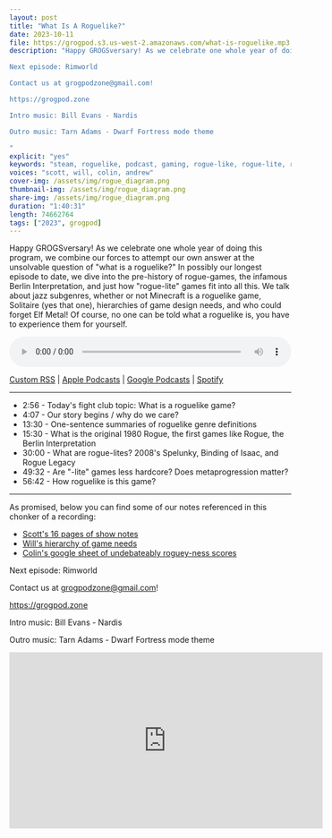 ```yaml
---
layout: post
title: "What Is A Roguelike?"
date: 2023-10-11
file: https://grogpod.s3.us-west-2.amazonaws.com/what-is-roguelike.mp3
description: "Happy GROGSversary! As we celebrate one whole year of doing this program, we combine our forces to attempt our own answer at the unsolvable question of 'what is a roguelike?' In possibly our longest episode to date, we dive into the pre-history of rogue-games, the infamous Berlin Interpretation, and just how 'rogue-lite' games fit into all this. We talk about jazz subgenres, whether or not Minecraft is a roguelike game, Solitaire (yes that one), hierarchies of game design needs, and who could forget Elf Metal! Of course, no one can be told what a roguelike is, you have to experience them for yourself. Show notes available on the website!

Next episode: Rimworld

Contact us at grogpodzone@gmail.com!

https://grogpod.zone

Intro music: Bill Evans - Nardis 

Outro music: Tarn Adams - Dwarf Fortress mode theme 

"
explicit: "yes" 
keywords: "steam, roguelike, podcast, gaming, rogue-like, rogue-lite, roguelite"
voices: "scott, will, colin, andrew"
cover-img: /assets/img/rogue_diagram.png
thumbnail-img: /assets/img/rogue_diagram.png
share-img: /assets/img/rogue_diagram.png
duration: "1:40:31"
length: 74662764  
tags: ["2023", grogpod]
---
```


Happy GROGSversary! As we celebrate one whole year of doing this program, we combine our forces to attempt our own answer at the unsolvable question of "what is a roguelike?" In possibly our longest episode to date, we dive into the pre-history of rogue-games, the infamous Berlin Interpretation, and just how "rogue-lite" games fit into all this. We talk about jazz subgenres, whether or not Minecraft is a roguelike game, Solitaire (yes that one), hierarchies of game design needs, and who could forget Elf Metal! Of course, no one can be told what a roguelike is, you have to experience them for yourself. 

<div class="container">
  <audio controls style="width: 100%;">
    <source src="https://grogpod.s3.us-west-2.amazonaws.com/what-is-roguelike.mp3" type="audio/mpeg">
  </audio>
</div>

[Custom RSS](https://grogpod.zone/feed.xml) | [Apple Podcasts](https://podcasts.apple.com/us/podcast/grogpod/id1650474911) | [Google Podcasts](https://podcasts.google.com/feed/aHR0cHM6Ly9ncm9ncG9kLnpvbmUvZmVlZC54bWw) | [Spotify](https://open.spotify.com/show/655SEhPUWIC77oO3hILe0b)

---

* 2:56 - Today's fight club topic: What is a roguelike game?
* 4:07 - Our story begins / why do we care?
* 13:30 - One-sentence summaries of roguelike genre definitions
* 15:30 - What is the original 1980 Rogue, the first games like Rogue, the Berlin Interpretation
* 30:00 - What are rogue-lites? 2008's Spelunky, Binding of Isaac, and Rogue Legacy
* 49:32 - Are "-lite" games less hardcore? Does metaprogression matter?
* 56:42 - How roguelike is this game?

---

As promised, below you can find some of our notes referenced in this chonker of a recording:

* [Scott's 16 pages of show notes](https://docs.google.com/document/d/1jDmdS0MaSsVQwTmsHj7cwZHdk9KmAvupVkad8zpuW3U/edit)
* [Will's hierarchy of game needs](https://docs.google.com/document/d/1FD0pGN9g0kH-7r5jJ83KIjXnx8jDumZ9g2GiPcu3AmY/edit)
* [Colin's google sheet of undebateably roguey-ness scores ](https://docs.google.com/spreadsheets/d/1lvmApRcS-iEliRU2Dvh7Ybrz7mpEo5cf55p7k5_aX9I/edit#gid=0)

Next episode: Rimworld


Contact us at grogpodzone@gmail.com!

https://grogpod.zone

Intro music: Bill Evans - Nardis 

Outro music: Tarn Adams - Dwarf Fortress mode theme 

<div class="embed-responsive embed-responsive-16by9">
<iframe width="560" height="315" src="https://www.youtube.com/embed/8U6xezFfEtI" title="YouTube video player" frameborder="0" allow="accelerometer; autoplay; clipboard-write; encrypted-media; gyroscope; picture-in-picture" allowfullscreen></iframe>
</div>

